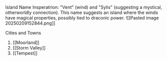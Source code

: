 Island Name Insperatrion: "Vent" (wind) and "Sylis" (suggesting a mystical, otherworldly connection). This name suggests an island where the winds have magical properties, possibly tied to draconic power.
![[Pasted image 20250209152844.png]]

Cities and Towns
1. [[Moorland]]
2. [[Storm Valley]]
3. [[Tempest]]
